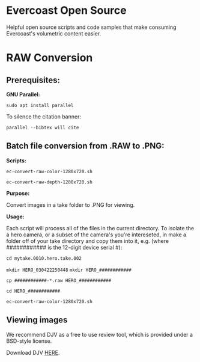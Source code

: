 # Evercoast Open Source

Helpful open source scripts and code samples that make consuming Evercoast's volumetric content easier.

# RAW Conversion

## Prerequisites:

**GNU Parallel:**

`sudo apt install parallel`

To silence the citation banner:

`parallel --bibtex will cite`

## Batch file conversion from .RAW to .PNG:

**Scripts:**

`ec-convert-raw-color-1280x720.sh`

`ec-convert-raw-depth-1280x720.sh`

**Purpose:**

Convert images in a take folder to .PNG for viewing.

**Usage:**

Each script will process all of the files in the current directory. To isolate the a hero camera, or a subset of the camera's you're intereseted, in make a folder off of your take directory and copy them into it, e.g. (where ############ is the 12-digit device serial #):

`cd mytake.0010.hero.take.002`

`mkdir HERO_030422250448`
`mkdir HERO_############`

`cp ############-*.raw HERO_############`

`cd HERO_############`

`ec-convert-raw-color-1280x720.sh`

## Viewing images

We recommend DJV as a free to use review tool, which is provided under a BSD-style license.

Download DJV [HERE](https://darbyjohnston.github.io/DJV/download.html).
